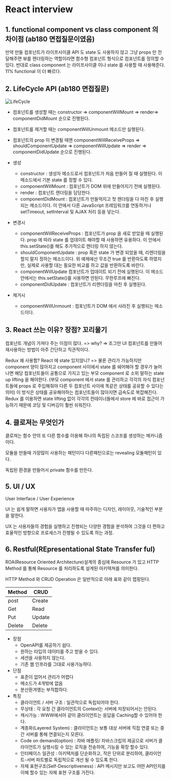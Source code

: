 # React interview

## 1. functional component vs class component 의 차이점 (ab180 면접질문이였음)

만약 만들 컴포넌트가 라이프사이클 API 도 state 도 사용하지 않고 그냥 props 만 전달해주면 뷰를 렌더링하는 역할이라면 함수형 컴포넌트 형식으로 컴포넌트를 정의할 수 있다.
반대로 class component 는 라이프사이클 이나 state 를 사용할 때 사용해준다.
11% functional 이 더 빠르다.

## 2. LifeCycle API (ab180 면접질문)

![LifeCycle](https://velopert.com/wp-content/uploads/2016/03/Screenshot-from-2016-12-10-00-21-26-1.png)

- 컴포넌트를 생성할 때는 constructor => componentWillMount => render=> componentDidMount 순으로 진행된다.
- 컴포넌트를 제거할 때는 componentWillUnmount 메소드만 실행된다.
- 컴포넌트의 prop 이 변경될 때엔 componentWillReceiveProps => shouldComponentUpdate => componentWillUpdate => render => componentDidUpdate 순으로 진행된다.

- 생성

  - constructor : 생성자 메소드로서 컴포넌트가 처음 만들어 질 때 실행된다. 이 메소드에서 기본 state 를 정할 수 있다.
  - componentWillMount : 컴포넌트가 DOM 위에 만들어지기 전에 실행된다.
  - render : 컴포넌트 렌더링을 담당한다.
  - componentDidMount : 컴포넌트가 만들억지고 첫 렌더링을 다 마친 후 실행되는 메소드이다. 이 안에서 다른 JavaScript 프레임워크를 연동하거나 setTimeout, setInterval 및 AJAX 처리 등을 넣는다.

- 변경시

  - componentWillReceiveProps : 컴포넌트가 prop 을 새로 받았을 때 실행된다. prop 에 따라 state 를 업데이트 해야할 때 사용하면 유용하다. 이 안에서 this.setState()를 해도 추가적으로 렌더링 하지 않는다.
  - shouldComponentUpdate : prop 혹은 state 가 변경 되었을 때, 리렌더링을 할지 말지 정하는 메소드이다. 위 예제에선 무조건 true 를 반환하도록 하였지만, 실제로 사용할 대는 필요한 비교를 하고 값을 반환하도록 바란다.
  - componentWillUpdate 컴포넌트가 업데이트 되기 전에 실행된다. 이 메소드 안에서는 this.setState()를 사용하면 안된다. 무한루프에 빠진다.
  - componentDidUpdate : 컴포넌트가 리렌더링을 마친 후 실행된다.

- 제거시
  - componentWillUnmount : 컴포넌트가 DOM 에서 사라진 후 실행되는 메소드이다.

## 3. React 쓰는 이유? 장점? 꼬리물기

컴포넌트 개념이 가져다 주는 이점이 많다. => why? => 조그만 UI 컴포넌트를 만들어 재사용하는 방법이 아주 간단하고 직관적이다.

Redux 왜 사용함? React 에 state 있지않니? => 물론 관리가 가능하지만 component 양이 많아지고 component 사이에서 state 를 쉐어해야 할 경우가 늘어나면 해당 컴포넌트들이 공통으로 가지고 있는 부모 component 로 소위 말하는 state up lifting 을 해야한다. (부모 component 에서 state 를 관리하고 각각의 자식 컴포넌트들에 props 로 주입해줘야 다른 두 컴포넌트 사이에 똑같은 상태를 공유할 수 있다는 의미) 이 방식은 상태를 공유해야하는 컴포넌트들이 많아지면 급속도로 복잡해진다. Redux 를 이용하면 state lifting 없이 각각의 컨테이너들에서 store 에 바로 접근이 가능하기 때문에 코딩 및 디버깅이 훨씬 쉬워진다.

## 4. 클로져는 무엇인가

클로져는 함수 안의 또 다른 함수를 이용해 하나의 독립된 스코프를 생성하는 메카니즘이다.

모듈을 만들때 가장많이 사용하는 패턴이다 다른패턴으로는 revealing 모듈패턴이 있다.

독립된 환경을 만들어서 private 함수를 만든다.

## 5. UI / UX

User Interface / User Experience

UI 는 쉽게 말하면 사용자가 앱을 사용할 때 마주하는 디자인, 레이아웃, 기술적인 부분을 말한다.

UX 는 사용자들의 경험을 실행하고 진행되는 다양한 경험을 분석하여 그것을 더 편하고 효율적인 방향으로 프로세스가 진행될 수 있도록 하는 과정.

## 6. Restful(REpresentational State Transfer ful)

ROA(Resource Oriented Architecture)설계의 중심에 Resource 가 있고 HTTP Method 를 통해 Resource 를 처리하도록 설계된 아키텍쳐를 의미한다.

HTTP Method 와 CRUD Operation 은 일반적으로 아래 표와 같이 맵핑된다.

| Method | CRUD   |
| ------ | ------ |
| post   | Create |
| Get    | Read   |
| Put    | Update |
| Delete | Delete |

- 장점
  - OpenAPI를 제공하기 쉽다.
  - 원하는 타입의 데이터를 주고 받을 수 있다.
  - 세션을 사용하지 않는다.
  - 기존 웹 인프라를 그대로 사용가능하다.
- 단점
  - 표준이 없어서 관리가 어렵다
  - 메소드가 4개밖에 없음
  - 분산환겨엥는 부적합하다.
- 특징
  - 클라이언트 / 서버 구조 : 일관적으로 독립되어야 한다.
  - 무상태 : 각 요청 간 클라이언트의 Context는 서버에 저장되어서는 안된다.
  - 캐시가능 : WWW에서아 같이 클라이언트는 응답을 Caching할 수 있어야 한다.
  - 계층화(Layered System) : 클라이언트는 보통 대상 서버에 직접 연결 또는 중간 서버를 통해 연결되는지 모른다.
  - Code on demand(option) : 자바 애플릿/ 자바스크립의 제공으로 서버가 클라이언트가 실행시킬 수 있는 로직을 전송하여, 기능을 확장 할수 있다.
  - 인터페이스 일관성 : 아키텍처를 단순화하고, 작은 단위로 분리하여, 클라이언트-서버 파트별로 독립적으로 개선 될 수 있도록 한다.
  - 자체 표현구조(Self-Descriptiveness) : API 메시지만 보고도 어떤 API인지를 이해 할수 있는 자체 표현 구조를 가진다.
